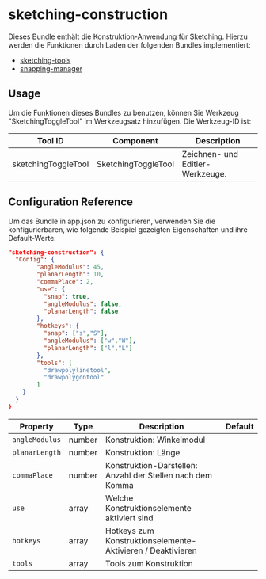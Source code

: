 # sketching-construction

Dieses Bundle enthält die Konstruktion-Anwendung für Sketching. Hierzu werden die Funktionen durch Laden der folgenden Bundles implementiert:

* [sketching-tools](#bundle=sketching-tools@)
* [snapping-manager](#bundle=snapping-manager@)


## Usage

Um die Funktionen dieses Bundles zu benutzen, können Sie Werkzeug "SketchingToggleTool" im Werkzeugsatz hinzufügen. Die Werkzeug-ID ist:

|Tool ID                         |Component                          |Description
|--------------------------------|-----------------------------------|-----------------------
|sketchingToggleTool             |SketchingToggleTool                |Zeichnen- und Editier-Werkzeuge.


## Configuration Reference

Um das Bundle in app.json zu konfigurieren, verwenden Sie die konfigurierbaren, wie folgende Beispiel gezeigten Eigenschaften und ihre Default-Werte:

```json
"sketching-construction": {
  "Config": {
        "angleModulus": 45,
        "planarLength": 10,
        "commaPlace": 2,
        "use": {
          "snap": true,
          "angleModulus": false,
          "planarLength": false
        },
        "hotkeys": {
          "snap": ["s","S"],
          "angleModulus": ["w","W"],
          "planarLength": ["l","L"]
        },
        "tools": [
          "drawpolylinetool",
          "drawpolygontool"
        ]
    }
  }
}
```

|Property               |Type     |Description|Default
|-----------------------|---------|-----------|-----------
|`angleModulus`        |number    |Konstruktion: Winkelmodul|
|`planarLength`        |number    |Konstruktion: Länge|
|`commaPlace`          |number    |Konstruktion-Darstellen: Anzahl der Stellen nach dem Komma|
|`use`                 |array     |Welche Konstruktionselemente aktiviert sind|
|`hotkeys`             |array     |Hotkeys zum Konstruktionselemente-Aktivieren / Deaktivieren|
|`tools`               |array     |Tools zum Konstruktion|